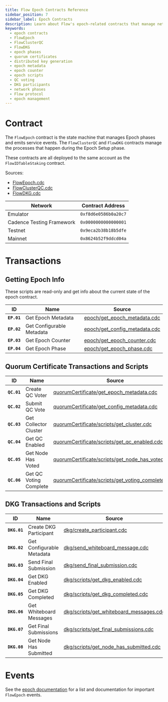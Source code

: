 ```yaml
---
title: Flow Epoch Contracts Reference
sidebar_position: 7
sidebar_label: Epoch Contracts
description: Learn about Flow's epoch-related contracts that manage network phases, quorum certificates, and distributed key generation. Understand how FlowEpoch, FlowClusterQC, and FlowDKG contracts work together.
keywords:
  - epoch contracts
  - FlowEpoch
  - FlowClusterQC
  - FlowDKG
  - epoch phases
  - quorum certificates
  - distributed key generation
  - epoch metadata
  - epoch counter
  - epoch scripts
  - QC voting
  - DKG participants
  - network phases
  - Flow protocol
  - epoch management
---
```


# Contract

The `FlowEpoch` contract is the state machine that manages Epoch phases and emits service events.
The `FlowClusterQC` and `FlowDKG` contracts manage the processes that happen during the Epoch Setup phase.

These contracts are all deployed to the same account as the `FlowIDTableStaking` contract.

Sources:

- [FlowEpoch.cdc](https://github.com/onflow/flow-core-contracts/blob/master/contracts/epochs/FlowEpoch.cdc)
- [FlowClusterQC.cdc](https://github.com/onflow/flow-core-contracts/blob/master/contracts/epochs/FlowClusterQC.cdc)
- [FlowDKG.cdc](https://github.com/onflow/flow-core-contracts/blob/master/contracts/epochs/FlowDKG.cdc)

| Network                   | Contract Address     |
| ------------------------- | -------------------- |
| Emulator                  | `0xf8d6e0586b0a20c7` |
| Cadence Testing Framework | `0x0000000000000001` |
| Testnet                   | `0x9eca2b38b18b5dfe` |
| Mainnet                   | `0x8624b52f9ddcd04a` |

# Transactions

## Getting Epoch Info

These scripts are read-only and get info about the current state of the epoch contract.

| ID          | Name                      | Source                                                                                                                                        |
| ----------- | ------------------------- | --------------------------------------------------------------------------------------------------------------------------------------------- |
| **`EP.01`** | Get Epoch Metadata        | [epoch/get_epoch_metadata.cdc](https://github.com/onflow/flow-core-contracts/blob/master/transactions/epoch/scripts/get_epoch_metadata.cdc)   |
| **`EP.02`** | Get Configurable Metadata | [epoch/get_config_metadata.cdc](https://github.com/onflow/flow-core-contracts/blob/master/transactions/epoch/scripts/get_config_metadata.cdc) |
| **`EP.03`** | Get Epoch Counter         | [epoch/get_epoch_counter.cdc](https://github.com/onflow/flow-core-contracts/blob/master/transactions/epoch/scripts/get_epoch_counter.cdc)     |
| **`EP.04`** | Get Epoch Phase           | [epoch/get_epoch_phase.cdc](https://github.com/onflow/flow-core-contracts/blob/master/transactions/epoch/scripts/get_epoch_phase.cdc)         |

## Quorum Certificate Transactions and Scripts

| ID          | Name                   | Source                                                                                                                                                                          |
| ----------- | ---------------------- | ------------------------------------------------------------------------------------------------------------------------------------------------------------------------------- |
| **`QC.01`** | Create QC Voter        | [quorumCertificate/get_epoch_metadata.cdc](https://github.com/onflow/flow-core-contracts/blob/master/transactions/quorumCertificate/create_voter.cdc)                           |
| **`QC.02`** | Submit QC Vote         | [quorumCertificate/get_config_metadata.cdc](https://github.com/onflow/flow-core-contracts/blob/master/transactions/quorumCertificate/submit_vote.cdc)                           |
| **`QC.03`** | Get Collector Cluster  | [quorumCertificate/scripts/get_cluster.cdc](https://github.com/onflow/flow-core-contracts/blob/master/transactions/quorumCertificate/scripts/get_cluster.cdc)                   |
| **`QC.04`** | Get QC Enabled         | [quorumCertificate/scripts/get_qc_enabled.cdc](https://github.com/onflow/flow-core-contracts/blob/master/transactions/quorumCertificate/scripts/get_qc_enabled.cdc)             |
| **`QC.05`** | Get Node Has Voted     | [quorumCertificate/scripts/get_node_has_voted.cdc](https://github.com/onflow/flow-core-contracts/blob/master/transactions/quorumCertificate/scripts/get_node_has_voted.cdc)     |
| **`QC.06`** | Get QC Voting Complete | [quorumCertificate/scripts/get_voting_completed.cdc](https://github.com/onflow/flow-core-contracts/blob/master/transactions/quorumCertificate/scripts/get_voting_completed.cdc) |

## DKG Transactions and Scripts

| ID           | Name                      | Source                                                                                                                                                    |
| ------------ | ------------------------- | --------------------------------------------------------------------------------------------------------------------------------------------------------- |
| **`DKG.01`** | Create DKG Participant    | [dkg/create_participant.cdc](https://github.com/onflow/flow-core-contracts/blob/master/transactions/dkg/create_participant.cdc)                           |
| **`DKG.02`** | Get Configurable Metadata | [dkg/send_whiteboard_message.cdc](https://github.com/onflow/flow-core-contracts/blob/master/transactions/dkg/send_whiteboard_message.cdc)                 |
| **`DKG.03`** | Send Final Submission     | [dkg/send_final_submission.cdc](https://github.com/onflow/flow-core-contracts/blob/master/transactions/dkg/send_final_submission.cdc)                     |
| **`DKG.04`** | Get DKG Enabled           | [dkg/scripts/get_dkg_enabled.cdc](https://github.com/onflow/flow-core-contracts/blob/master/transactions/dkg/scripts/get_dkg_enabled.cdc)                 |
| **`DKG.05`** | Get DKG Completed         | [dkg/scripts/get_dkg_completed.cdc](https://github.com/onflow/flow-core-contracts/blob/master/transactions/dkg/scripts/get_dkg_completed.cdc)             |
| **`DKG.06`** | Get Whiteboard Messages   | [dkg/scripts/get_whiteboard_messages.cdc](https://github.com/onflow/flow-core-contracts/blob/master/transactions/dkg/scripts/get_whiteboard_messages.cdc) |
| **`DKG.07`** | Get Final Submissions     | [dkg/scripts/get_final_submissions.cdc](https://github.com/onflow/flow-core-contracts/blob/master/transactions/dkg/scripts/get_final_submissions.cdc)     |
| **`DKG.08`** | Get Node Has Submitted    | [dkg/scripts/get_node_has_submitted.cdc](https://github.com/onflow/flow-core-contracts/blob/master/transactions/dkg/scripts/get_node_has_submitted.cdc)   |

# Events

See the [epoch documentation](../../networks/staking/05-epoch-scripts-events.md)
for a list and documentation for important `FlowEpoch` events.
